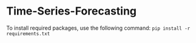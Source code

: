 # Time-Series-Forecasting

To install required packages, use the following command: ```pip install -r requirements.txt```

